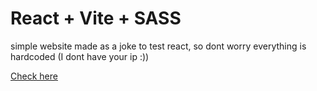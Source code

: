 # React + Vite + SASS

simple website made as a joke to test react, so dont worry everything is hardcoded (I dont have your ip :))

[Check here](https://viraldl.github.io/react-test/)
